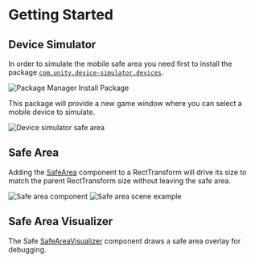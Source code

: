 # Getting Started

## Device Simulator

In order to simulate the mobile safe area you need first to install the package [`com.unity.device-simulator.devices`](https://docs.unity3d.com/Packages/com.unity.device-simulator.devices@1.0/manual/index.html).

![Package Manager Install Package](../images/simulator-package.png)

This package will provide a new game window where you can select a mobile device to simulate.

![Device simulator safe area](../images/simulator-safe-area.png)

## Safe Area

Adding the [SafeArea](https://hadrienestela.github.io/com.hadrienestela.ui.safe-area/api/HadrienEstela.UI.SafeArea.SafeArea.html) component to a RectTransform will drive its size to match the parent RectTransform size without leaving the safe area.

![Safe area component](../images/safe-area-inspector.png)
![Safe area scene example](../images/safe-area-scene.png)

## Safe Area Visualizer

The Safe [SafeAreaVisualizer](https://hadrienestela.github.io/com.hadrienestela.ui.safe-area/api/HadrienEstela.UI.SafeArea.SafeAreaVisualizer.html) component draws a safe area overlay for debugging.
